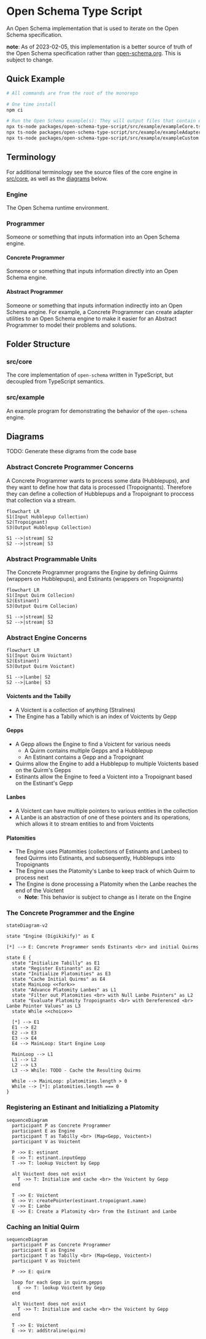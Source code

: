 # Open Schema Type Script

An Open Schema implementation that is used to iterate on the Open Schema specification.

**note**: As of 2023-02-05, this implementation is a better source of truth of the Open Schema specification rather than
[open-schema.org](https://open-schema.org). This is subject to change.

## Quick Example

```bash
# All commands are from the root of the monorepo

# One time install
npm ci

# Run the Open Schema example(s): They will output files that contain engine event information
npx ts-node packages/open-schema-type-script/src/example/exampleCore.ts
npx ts-node packages/open-schema-type-script/src/example/exampleAdapter.ts
npx ts-node packages/open-schema-type-script/src/example/exampleCustom.ts
```

## Terminology

For additional terminology see the source files of the core engine in [src/core](./src/core/), as well as the
[diagrams](#diagrams) below.

### Engine

The Open Schema runtime environment.

### Programmer

Someone or something that inputs information into an Open Schema engine.

#### Concrete Programmer

Someone or something that inputs information directly into an Open Schema engine.

#### Abstract Programmer

Someone or something that inputs information indirectly into an Open Schema engine. For example, a Concrete Programmer
can create adapter utilities to an Open Schema engine to make it easier for an Abstract Programmer to model their
problems and solutions.

## Folder Structure

### src/core

The core implementation of `open-schema` written in TypeScript, but decoupled from TypeScript semantics.

### src/example

An example program for demonstrating the behavior of the `open-schema` engine.

## Diagrams

TODO: Generate these digrams from the code base

### Abstract Concrete Programmer Concerns

A Concrete Programmer wants to process some data (Hubblepups), and they want to define how that data is processed (Tropoignants).
Therefore they can define a collection of Hubblepups and a Tropoignant to proccess that collection via a stream.

```mermaid
flowchart LR
S1(Input Hubblepup Collection)
S2(Tropoignant)
S3(Output Hubblepup Collection)

S1 -->|stream| S2
S2 -->|stream| S3
```

### Abstract Programmable Units

The Concrete Programmer programs the Engine by defining Quirms (wrappers on Hubblepups), and Estinants (wrappers on Tropoignants)

```mermaid
flowchart LR
S1(Input Quirm Collecion)
S2(Estinant)
S3(Output Quirm Collecion)

S1 -->|stream| S2
S2 -->|stream| S3
```

### Abstract Engine Concerns

```mermaid
flowchart LR
S1(Input Quirm Voictant)
S2(Estinant)
S3(Output Quirm Voictant)

S1 -->|Lanbe| S2
S2 -->|Lanbe| S3
```

#### Voictents and the Tabilly

- A Voictent is a collection of anything (Stralines)
- The Engine has a Tabilly which is an index of Voictents by Gepp

#### Gepps

- A Gepp allows the Engine to find a Voictent for various needs
  - A Quirm contains multiple Gepps and a Hubblepup
  - An Estinant contains a Gepp and a Tropoignant
- Quirms allow the Engine to add a Hubblepup to multiple Voictents based on the Quirm's Gepps
- Estinants allow the Engine to feed a Voictent into a Tropoignant based on the Estinant's Gepp

#### Lanbes

- A Voictent can have multiple pointers to various entities in the collection
- A Lanbe is an abstraction of one of these pointers and its operations, which allows it to stream entities to and from Voictents

#### Platomities

- The Engine uses Platomities (collections of Estinants and Lanbes) to feed Quirms into Estinants, and subsequently,
  Hubblepups into Tropoignants
- The Engine uses the Platomity's Lanbe to keep track of which Quirm to process next
- The Engine is done processing a Platomity when the Lanbe reaches the end of the Voictent
  - **Note**: This behavior is subject to change as I iterate on the Engine

### The Concrete Programmer and the Engine

```mermaid
stateDiagram-v2

state "Engine (Digikikify)" as E

[*] --> E: Concrete Programmer sends Estinants <br> and initial Quirms

state E {
  state "Initialize Tabilly" as E1
  state "Register Estinants" as E2
  state "Initialize Platomities" as E3
  state "Cache Initial Quirms" as E4
  state MainLoop <<fork>>
  state "Advance Platomity Lanbes" as L1
  state "Filter out Platomities <br> with Null Lanbe Pointers" as L2
  state "Evaluate Platomity Tropoignants <br> with Dereferenced <br> Lanbe Pointer Values" as L3
  state While <<choice>>

  [*] --> E1
  E1 --> E2
  E2 --> E3
  E3 --> E4
  E4 --> MainLoop: Start Engine Loop

  MainLoop --> L1
  L1 --> L2
  L2 --> L3
  L3 --> While: TODO - Cache the Resulting Quirms

  While --> MainLoop: platomities.length > 0
  While --> [*]: platomities.length === 0
}
```

### Registering an Estinant and Initializing a Platomity

```mermaid
sequenceDiagram
  participant P as Concrete Programmer
  participant E as Engine
  participant T as Tabilly <br> (Map<Gepp, Voictent>)
  participant V as Voictent

  P ->> E: estinant
  E ->> T: estinant.inputGepp
  T ->> T: lookup Voictent by Gepp

  alt Voictent does not exist
    T ->> T: Initialize and cache <br> the Voictent by Gepp
  end

  T ->> E: Voictent
  E ->> V: createPointer(estinant.tropoignant.name)
  V ->> E: Lanbe
  E ->> E: Create a Platomity <br> from the Estinant and Lanbe
```

### Caching an Initial Quirm

```mermaid
sequenceDiagram
  participant P as Concrete Programmer
  participant E as Engine
  participant T as Tabilly <br> (Map<Gepp, Voictent>)
  participant V as Voictent

  P ->> E: quirm

  loop for each Gepp in quirm.gepps
    E ->> T: lookup Voictent by Gepp
  end

  alt Voictent does not exist
    T ->> T: Initialize and cache <br> the Voictent by Gepp
  end

  T ->> E: Voictent
  E ->> V: addStraline(quirm)
```

